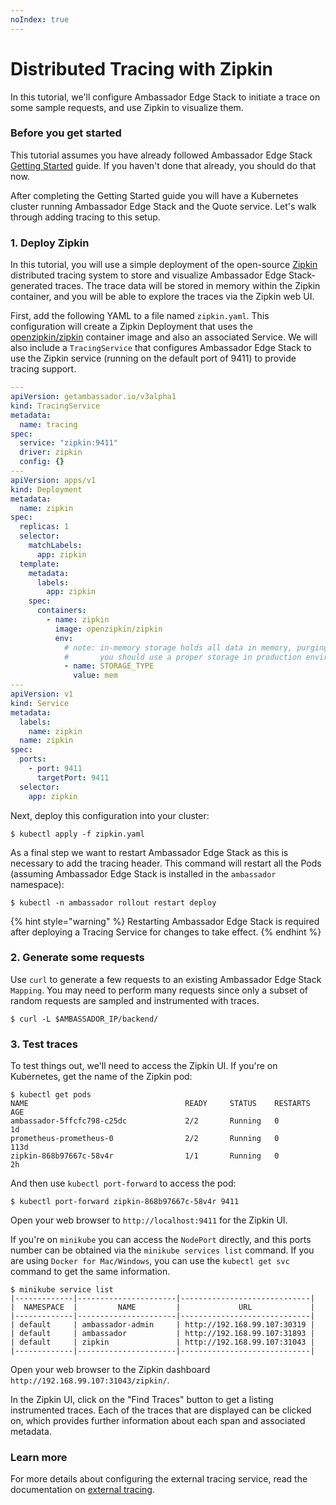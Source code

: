 ```yaml
---
noIndex: true
---
```


# Distributed Tracing with Zipkin

In this tutorial, we'll configure Ambassador Edge Stack to initiate a trace on some sample requests, and use Zipkin to visualize them.

### Before you get started

This tutorial assumes you have already followed Ambassador Edge Stack [Getting Started](../../) guide. If you haven't done that already, you should do that now.

After completing the Getting Started guide you will have a Kubernetes cluster running Ambassador Edge Stack and the Quote service. Let's walk through adding tracing to this setup.

### 1. Deploy Zipkin

In this tutorial, you will use a simple deployment of the open-source [Zipkin](https://github.com/openzipkin/zipkin/wiki) distributed tracing system to store and visualize Ambassador Edge Stack-generated traces. The trace data will be stored in memory within the Zipkin container, and you will be able to explore the traces via the Zipkin web UI.

First, add the following YAML to a file named `zipkin.yaml`. This configuration will create a Zipkin Deployment that uses the [openzipkin/zipkin](https://hub.docker.com/r/openzipkin/zipkin/) container image and also an associated Service. We will also include a `TracingService` that configures Ambassador Edge Stack to use the Zipkin service (running on the default port of 9411) to provide tracing support.

```yaml
---
apiVersion: getambassador.io/v3alpha1
kind: TracingService
metadata:
  name: tracing
spec:
  service: "zipkin:9411"
  driver: zipkin
  config: {}
---
apiVersion: apps/v1
kind: Deployment
metadata:
  name: zipkin
spec:
  replicas: 1
  selector:
    matchLabels:
      app: zipkin
  template:
    metadata:
      labels:
        app: zipkin
    spec:
      containers:
        - name: zipkin
          image: openzipkin/zipkin
          env:
            # note: in-memory storage holds all data in memory, purging older data upon a span limit.
            #       you should use a proper storage in production environments
            - name: STORAGE_TYPE
              value: mem
---
apiVersion: v1
kind: Service
metadata:
  labels:
    name: zipkin
  name: zipkin
spec:
  ports:
    - port: 9411
      targetPort: 9411
  selector:
    app: zipkin
```

Next, deploy this configuration into your cluster:

```
$ kubectl apply -f zipkin.yaml
```

As a final step we want to restart Ambassador Edge Stack as this is necessary to add the tracing header. This command will restart all the Pods (assuming Ambassador Edge Stack is installed in the `ambassador` namespace):

```
$ kubectl -n ambassador rollout restart deploy
```

{% hint style="warning" %}
Restarting Ambassador Edge Stack is required after deploying a Tracing Service for changes to take effect.
{% endhint %}

### 2. Generate some requests

Use `curl` to generate a few requests to an existing Ambassador Edge Stack `Mapping`. You may need to perform many requests since only a subset of random requests are sampled and instrumented with traces.

```
$ curl -L $AMBASSADOR_IP/backend/
```

### 3. Test traces

To test things out, we'll need to access the Zipkin UI. If you're on Kubernetes, get the name of the Zipkin pod:

```
$ kubectl get pods
NAME                                   READY     STATUS    RESTARTS   AGE
ambassador-5ffcfc798-c25dc             2/2       Running   0          1d
prometheus-prometheus-0                2/2       Running   0          113d
zipkin-868b97667c-58v4r                1/1       Running   0          2h
```

And then use `kubectl port-forward` to access the pod:

```
$ kubectl port-forward zipkin-868b97667c-58v4r 9411
```

Open your web browser to `http://localhost:9411` for the Zipkin UI.

If you're on `minikube` you can access the `NodePort` directly, and this ports number can be obtained via the `minikube services list` command. If you are using `Docker for Mac/Windows`, you can use the `kubectl get svc` command to get the same information.

```
$ minikube service list
|-------------|----------------------|-----------------------------|
|  NAMESPACE  |         NAME         |             URL             |
|-------------|----------------------|-----------------------------|
| default     | ambassador-admin     | http://192.168.99.107:30319 |
| default     | ambassador           | http://192.168.99.107:31893 |
| default     | zipkin               | http://192.168.99.107:31043 |
|-------------|----------------------|-----------------------------|
```

Open your web browser to the Zipkin dashboard `http://192.168.99.107:31043/zipkin/`.

In the Zipkin UI, click on the "Find Traces" button to get a listing instrumented traces. Each of the traces that are displayed can be clicked on, which provides further information about each span and associated metadata.

### Learn more

For more details about configuring the external tracing service, read the documentation on [external tracing](../../technical-reference/plug-in-services/tracing-service.md).
